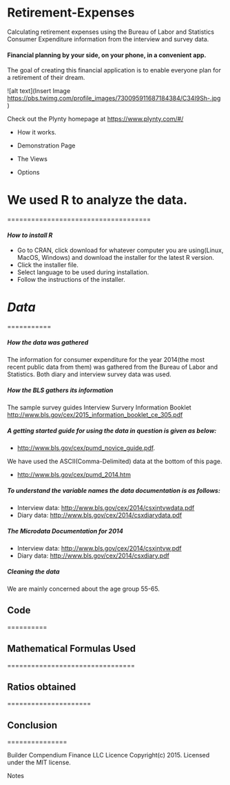 # Retirement-Expenses
Calculating retirement expenses using the Bureau of Labor and Statistics Consumer Expenditure information from the interview and survey data.

#### Financial planning by your side, on your phone, in a convenient app.
The goal of creating this financial application is to enable everyone plan for a retirement of their dream.

![alt text](Insert Image https://pbs.twimg.com/profile_images/730095911687184384/C34I9Sh-.jpg )


[logo]: https://www.google.com/search?q=plynty&espv=2&biw=1920&bih=964&tbm=isch&imgil=9167o9lhpBQwiM%253A%253B402upgbBUCcaDM%253Bhttps%25253A%25252F%25252Ftwitter.com%25252Fplynty&source=iu&pf=m&fir=9167o9lhpBQwiM%253A%252C402upgbBUCcaDM%252C_&usg=__X3RuWrIarZNu3C9HexsTZmNqcSw%3D&dpr=1&ved=0ahUKEwi5s9nxwJjNAhXIJB4KHTnHCtIQyjcIMg&ei=tBlYV7mJDsjJeLmOq5AN#imgrc=9167o9lhpBQwiM%3A

Check out the Plynty homepage at https://www.plynty.com/#/
* How it works.

* Demonstration Page

* The Views

* Options
 
# **We used R to analyze the data.**
====================================

#### *How to install R*

* Go to CRAN, click download for whatever computer you are using(Linux, MacOS, Windows) and download the installer for the latest R version.
* Click the installer file.
* Select language to be used during installation.
* Follow the instructions of the installer.

# *Data*
===========
##### *How the data was gathered*
The information for consumer expenditure for the year 2014(the most recent public data from them) was gathered from the Bureau of Labor and Statistics. Both diary and interview survey data was used.

##### *How the BLS gathers its information*
The sample survey guides 
Interview Survery Information Booklet http://www.bls.gov/cex/2015_information_booklet_ce_305.pdf

##### *A getting started guide for using the data in question is given as below:*
* http://www.bls.gov/cex/pumd_novice_guide.pdf.

We have used the ASCII(Comma-Delimited) data at the bottom of this page.
* http://www.bls.gov/cex/pumd_2014.htm

##### *To understand the variable names the data documentation is as follows:*
* Interview data: http://www.bls.gov/cex/2014/csxintvwdata.pdf
* Diary data: http://www.bls.gov/cex/2014/csxdiarydata.pdf

##### *The Microdata Documentation for 2014*
* Interview data: http://www.bls.gov/cex/2014/csxintvw.pdf
* Diary data: http://www.bls.gov/cex/2014/csxdiary.pdf

##### *Cleaning the data*
We are mainly concerned about the age group 55-65.

## **Code**
==========

## **Mathematical Formulas Used**
================================

## **Ratios obtained**
=====================

## **Conclusion**
===============






Builder
Compendium Finance LLC
Licence
Copyright(c) 2015. Licensed under the MIT license.

Notes

  
